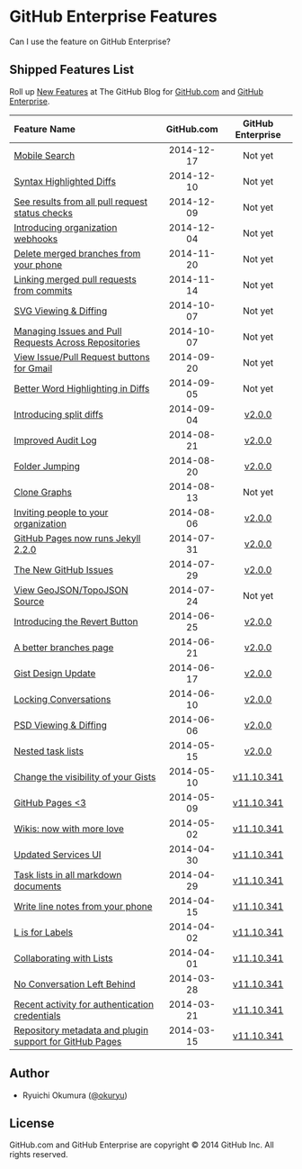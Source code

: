 # GitHub Enterprise Features

Can I use the feature on GitHub Enterprise?

## Shipped Features List

Roll up [New Features][blog] at The GitHub Blog for [GitHub.com][github] and [GitHub Enterprise][github-enterprise].

| Feature Name | GitHub.com | GitHub Enterprise |
| :-- | :-: | :-: |
| [Mobile Search][1924] | 2014-12-17 | Not yet |
| [Syntax Highlighted Diffs][1932] | 2014-12-10 | Not yet |
| [See results from all pull request status checks][1935] | 2014-12-09 | Not yet |
| [Introducing organization webhooks][1933] | 2014-12-04 | Not yet |
| [Delete merged branches from your phone][1927] | 2014-11-20 | Not yet |
| [Linking merged pull requests from commits][1905] | 2014-11-14 | Not yet |
| [SVG Viewing &amp; Diffing][1902] | 2014-10-07 | Not yet |
| [Managing Issues and Pull Requests Across Repositories][1901] | 2014-10-07 | Not yet |
| [View Issue/Pull Request buttons for Gmail][1891] | 2014-09-20 | Not yet |
| [Better Word Highlighting in Diffs][1885] | 2014-09-05 | Not yet |
| [Introducing split diffs][1884] | 2014-09-04 | [v2.0.0] |
| [Improved Audit Log][1872] | 2014-08-21 | [v2.0.0] |
| [Folder Jumping][1877] | 2014-08-20 | [v2.0.0] |
| [Clone Graphs][1873] | 2014-08-13 | Not yet |
| [Inviting people to your organization][1868] | 2014-08-06 | [v2.0.0] |
| [GitHub Pages now runs Jekyll 2.2.0][1867] | 2014-07-31 | [v2.0.0] |
| [The New GitHub Issues][1866] | 2014-07-29 | [v2.0.0] |
| [View GeoJSON/TopoJSON Source][1865] | 2014-07-24 | Not yet |
| [Introducing the Revert Button][1857] | 2014-06-25 | [v2.0.0] |
| [A better branches page][1852] | 2014-06-21 | [v2.0.0] |
| [Gist Design Update][1850] | 2014-06-17 | [v2.0.0] |
| [Locking Conversations][1847] | 2014-06-10 | [v2.0.0] |
| [PSD Viewing &amp; Diffing][1845] | 2014-06-06 | [v2.0.0] |
| [Nested task lists][1841] | 2014-05-15 | [v2.0.0] |
| [Change the visibility of your Gists][1837] | 2014-05-10 | [v11.10.341] |
| [GitHub Pages &lt;3][1833] | 2014-05-09 | [v11.10.341] |
| [Wikis: now with more love][1828] | 2014-05-02 | [v11.10.341] |
| [Updated Services UI][1827] | 2014-04-30 | [v11.10.341] |
| [Task lists in all markdown documents][1825] | 2014-04-29 | [v11.10.341] |
| [Write line notes from your phone][1819] | 2014-04-15 | [v11.10.341] |
| [L is for Labels][1815] | 2014-04-02 | [v11.10.341] |
| [Collaborating with Lists][1814] | 2014-04-01 | [v11.10.341] |
| [No Conversation Left Behind][1811] | 2014-03-28 | [v11.10.341] |
| [Recent activity for authentication credentials][1794] | 2014-03-21 | [v11.10.341] |
| [Repository metadata and plugin support for GitHub Pages][1797] | 2014-03-15 | [v11.10.341] |

## Author

* Ryuichi Okumura ([@okuryu])

## License

GitHub.com and GitHub Enterprise are copyright © 2014 GitHub Inc. All rights reserved.

[1924]: https://github.com/blog/1924-mobile-search
[1932]: https://github.com/blog/1932-syntax-highlighted-diffs
[1935]: https://github.com/blog/1935-see-results-from-all-pull-request-status-checks
[1933]: https://github.com/blog/1933-introducing-organization-webhooks
[1927]: https://github.com/blog/1927-delete-merged-branches-from-your-phone
[1905]: https://github.com/blog/1905-linking-merged-pull-requests-from-commits
[1902]: https://github.com/blog/1902-svg-viewing-diffing
[1901]: https://github.com/blog/1901-managing-issues-and-pull-requests-across-repositories
[1891]: https://github.com/blog/1891-view-issue-pull-request-buttons-for-gmail
[1885]: https://github.com/blog/1885-better-word-highlighting-in-diffs
[1884]: https://github.com/blog/1884-introducing-split-diffs
[1872]: https://github.com/blog/1872-improved-audit-log
[1877]: https://github.com/blog/1877-folder-jumping
[1873]: https://github.com/blog/1873-clone-graphs
[1868]: https://github.com/blog/1868-inviting-people-to-your-organization
[1867]: https://github.com/blog/1867-github-pages-now-runs-jekyll-2-2-0
[1866]: https://github.com/blog/1866-the-new-github-issues
[1865]: https://github.com/blog/1865-view-geojson-topojson-source
[1857]: https://github.com/blog/1857-introducing-the-revert-button
[1852]: https://github.com/blog/1852-a-better-branches-page
[1850]: https://github.com/blog/1850-gist-design-update
[1847]: https://github.com/blog/1847-locking-conversations
[1845]: https://github.com/blog/1845-psd-viewing-diffing
[1841]: https://github.com/blog/1841-nested-task-lists
[1837]: https://github.com/blog/1837-change-the-visibility-of-your-gists
[1833]: https://github.com/blog/1833-github-pages-3
[1828]: https://github.com/blog/1828-wikis-now-with-more-love
[1827]: https://github.com/blog/1827-updated-services-ui
[1825]: https://github.com/blog/1825-task-lists-in-all-markdown-documents
[1819]: https://github.com/blog/1819-write-line-notes-from-your-phone
[1815]: https://github.com/blog/1815-l-is-for-labels
[1814]: https://github.com/blog/1814-collaborating-with-lists
[1811]: https://github.com/blog/1811-no-conversation-left-behind
[1794]: https://github.com/blog/1794-recent-activity-for-authentication-credentials
[1797]: https://github.com/blog/1797-repository-metadata-and-plugin-support-for-github-pages
[v2.0.0]: https://enterprise.github.com/releases#release-2.0.0
[v11.10.341]: https://enterprise.github.com/releases#release-11.10.341
[github-enterprise]: https://enterprise.github.com/
[github]: https://github.com/
[blog]: https://github.com/blog/category/ship
[@okuryu]: https://github.com/okuryu
